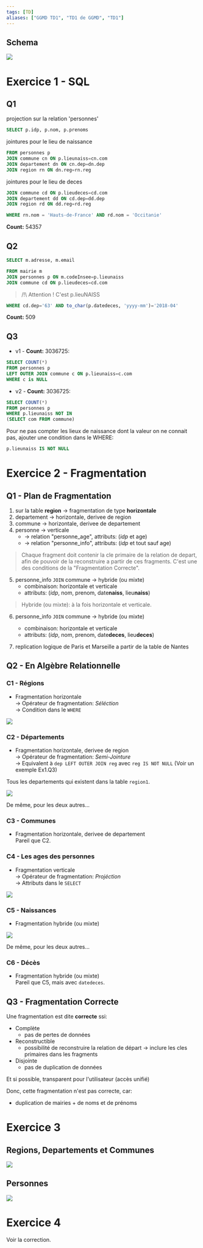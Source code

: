 ```yaml
---
tags: [TD]
aliases: ["GGMD TD1", "TD1 de GGMD", "TD1"]
---
```


Schema
---

![](../assets/ggmd-insee-deces.png)

# Exercice 1 - SQL

## Q1

projection sur la relation 'personnes'

```sql
SELECT p.idp, p.nom, p.prenoms
```

jointures pour le lieu de naissance

```sql
FROM personnes p
JOIN commune cn ON p.lieunaiss=cn.com
JOIN departement dn ON cn.dep=dn.dep
JOIN region rn ON dn.reg=rn.reg
```

jointures pour le lieu de deces

```sql
JOIN commune cd ON p.lieudeces=cd.com
JOIN departement dd ON cd.dep=dd.dep
JOIN region rd ON dd.reg=rd.reg
```

```sql
WHERE rn.nom = 'Hauts-de-France' AND rd.nom = 'Occitanie'
```

**Count:** 54357

## Q2

```sql
SELECT m.adresse, m.email
```

```sql
FROM mairie m
JOIN personnes p ON m.codeInsee=p.lieunaiss
JOIN commune cd ON p.lieudeces=cd.com
```

> /!\ Attention ! C'est p.lieuNAISS

```sql
WHERE cd.dep='63' AND to_char(p.datedeces, 'yyyy-mm')='2018-04'
```

**Count:** 509

## Q3

- v1 - **Count:** 3036725:

```sql
SELECT COUNT(*)
FROM personnes p
LEFT OUTER JOIN commune c ON p.lieunaiss=c.com
WHERE c is NULL
```

- v2 - **Count:** 3036725:

```sql
SELECT COUNT(*)
FROM personnes p
WHERE p.lieunaiss NOT IN
(SELECT com FROM commune)
```

Pour ne pas compter les lieux de naissance dont la valeur on ne connait pas, ajouter une condition dans le WHERE:

```sql
p.lieunaiss IS NOT NULL
```

# Exercice 2 - Fragmentation

## Q1 - Plan de Fragmentation

1) sur la table **region** -> fragmentation de type **horizontale**
2) departement -> horizontale, derivee de region
3) commune -> horizontale, derivee de departement
4) personne -> verticale
	- -> relation "personne_age", attributs: (*idp* et age)
	- -> relation "personne_info", attributs: (*idp* et tout sauf age)

> Chaque fragment doit contenir la cle primaire de la relation de depart, afin de pouvoir de la reconstruire a partir de ces fragments. C'est une des conditions de la "Fragmentation Correcte".

5) personne_info `JOIN` commune -> hybride (ou mixte)
	- combinaison: horizontale et verticale
	- attributs: (*idp*, nom, prenom, date**naiss**, lieu**naiss**)

> Hybride (ou mixte): à la fois horizontale et verticale. 

6) personne_info `JOIN` commune -> hybride (ou mixte)
	- combinaison: horizontale et verticale
	- attributs: (*idp*, nom, prenom, date**deces**, lieu**deces**)

7) replication logique de Paris et Marseille a partir de la table de Nantes

## Q2 - En Algèbre Relationnelle

### C1 - Régions

- Fragmentation horizontale \
-> Opérateur de fragmentation: *Séléction* \
-> Condition dans le `WHERE`

![](../assets/ggmd-fragment-c1.png)

### C2 - Départements

- Fragmentation horizontale, derivee de region \
-> Opérateur de fragmentation: *Semi-Jointure* \
-> Equivalent à `dep LEFT OUTER JOIN reg` avec `reg IS NOT NULL` (Voir un exemple Ex1.Q3)

Tous les departements qui existent dans la table `region1`. 

![](../assets/ggmd-fragment-c2.png)

De même, pour les deux autres...

### C3 - Communes

- Fragmentation horizontale, derivee de departement \
Pareil que C2.

### C4 - Les ages des personnes

- Fragmentation verticale \
-> Opérateur de fragmentation: *Projéction* \
-> Attributs dans le `SELECT`

![](../assets/ggmd-fragment-c4.png)

### C5 - Naissances

- Fragmentation hybride (ou mixte)

![](../assets/ggmd-fragment-c5.png)

De même, pour les deux autres...

### C6 - Décès

- Fragmentation hybride (ou mixte) \
Pareil que C5, mais avec `datedeces`.

## Q3 - Fragmentation Correcte

Une fragmentation est dite **correcte** ssi:

* Complète
  - pas de pertes de données
* Reconstructible
  - possibilité de reconstruire la relation de départ
  -> inclure les cles primaires dans les fragments
* Disjointe
  - pas de duplication de données

Et si possible, transparent pour l'utilisateur (accès unifié)

Donc, cette fragmentation n'est pas correcte, car:
- duplication de mairies + de noms et de prénoms

# Exercice 3

## Regions, Departements et Communes

![](../assets/ggmd-reconst-regions.png)

## Personnes

![](../assets/ggmd-reconst-personnes.png)

# Exercice 4

Voir la correction.